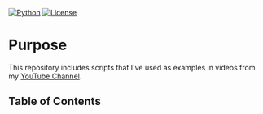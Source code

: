 [![Python](https://img.shields.io/badge/Python-%E2%89%A5%203.6-yellow.svg)](https://www.python.org/) 
[![License](https://img.shields.io/badge/license-MIT-red.svg)](https://github.com/t3l3machus/YouTube-Example-Scripts/blob/main/LICENSE.md)

# Purpose
This repository includes scripts that I've used as examples in videos from my [YouTube Channel](https://www.youtube.com/@PanagiotisChartas).

## Table of Contents
